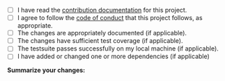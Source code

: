 <!--
Thanks for filing a pull request!
Please check off all of the steps as they are completed by replacing [ ] with [x].
-->

- [ ] I have read the [contribution documentation](https://github.com/electron/forge/blob/main/CONTRIBUTING.md) for this project.
- [ ] I agree to follow the [code of conduct](https://github.com/electron/electron/blob/main/CODE_OF_CONDUCT.md) that this project follows, as appropriate.
- [ ] The changes are appropriately documented (if applicable).
- [ ] The changes have sufficient test coverage (if applicable).
- [ ] The testsuite passes successfully on my local machine (if applicable).
- [ ] I have added or changed one or more dependencies (if applicable)

**Summarize your changes:**
